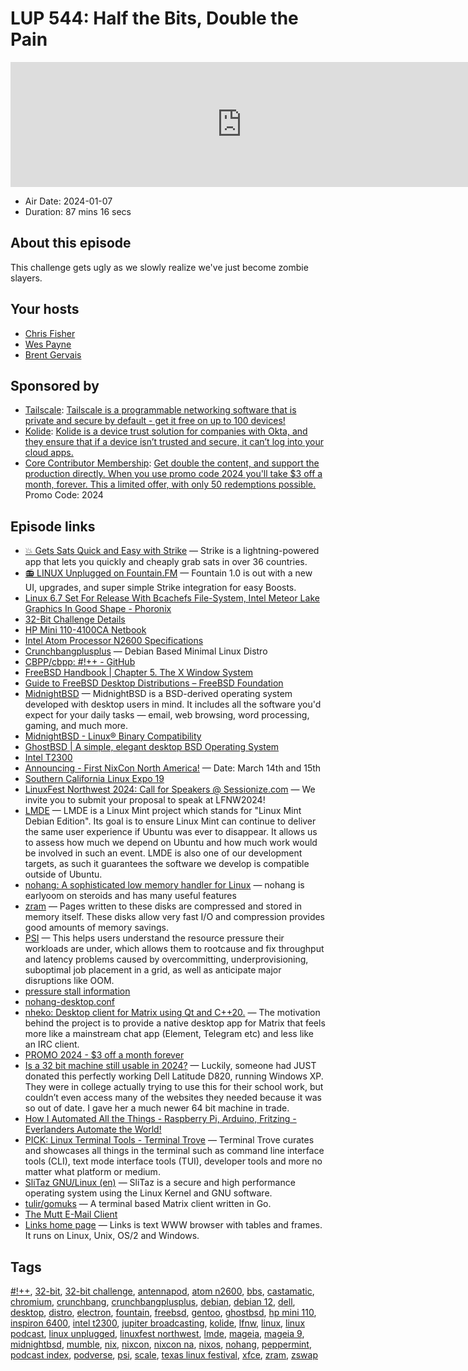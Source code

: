 # LUP 544: Half the Bits, Double the Pain

<iframe src="https://player.fireside.fm/v2/RUkczH-V+OFIbIDiW?theme=dark" width="740" height="200" frameborder="0" scrolling="no"></iframe>

* Air Date: 2024-01-07
* Duration: 87 mins 16 secs

## About this episode

This challenge gets ugly as we slowly realize we've just become zombie slayers.

## Your hosts
* [Chris Fisher](https://linuxunplugged.com/hosts/chrislas)
* [Wes Payne](https://linuxunplugged.com/hosts/wes)
* [Brent Gervais](https://linuxunplugged.com/hosts/brent)

## Sponsored by

  * [Tailscale](http://tailscale.com/linuxunplugged): [Tailscale is a programmable networking software that is private and secure by default - get it free on up to 100 devices!](http://tailscale.com/linuxunplugged)
  * [Kolide](https://kolide.com/unplugged): [Kolide is a device trust solution for companies with Okta, and they ensure that if a device isn’t trusted and secure, it can’t log into your cloud apps.](https://kolide.com/unplugged)
  * [Core Contributor Membership](https://jupitersignal.memberful.com/checkout?plan=74364&coupon=2024): [Get double the content, and support the production directly. When you use promo code 2024 you'll take $3 off a month, forever. This a limited offer, with only 50 redemptions possible. ](https://jupitersignal.memberful.com/checkout?plan=74364&coupon=2024) Promo Code: 2024



## Episode links

  * [💥 Gets Sats Quick and Easy with Strike](https://strike.me/ "💥 Gets Sats Quick and Easy with Strike") — Strike is a lightning-powered app that lets you quickly and cheaply grab sats in over 36 countries.
  * [📻 LINUX Unplugged on Fountain.FM](https://www.fountain.fm/show/dWiuBeqpDSM86AwXRXov "📻 LINUX Unplugged on Fountain.FM") — Fountain 1.0 is out with a new UI, upgrades, and super simple Strike integration for easy Boosts.
  * [Linux 6.7 Set For Release With Bcachefs File-System, Intel Meteor Lake Graphics In Good Shape - Phoronix](https://www.phoronix.com/news/Linux-6.7-Features-Today "Linux 6.7 Set For Release With Bcachefs File-System, Intel Meteor Lake Graphics In Good Shape - Phoronix")
  * [32-Bit Challenge Details](https://linuxunplugged.com/articles/32bit "32-Bit Challenge Details")
  * [HP Mini 110-4100CA Netbook](https://www.amazon.ca/HP-110-4100CA-10-1-inch-Netbook-N2600/dp/B00701OZ62 "HP Mini 110-4100CA Netbook")
  * [Intel Atom Processor N2600 Specifications](https://ark.intel.com/content/www/us/en/ark/products/58916/intel-atom-processor-n2600-1m-cache-1-6-ghz.html "Intel Atom Processor N2600 Specifications")
  * [Crunchbangplusplus](https://www.crunchbangplusplus.org/#features "Crunchbangplusplus") — Debian Based Minimal Linux Distro
  * [CBPP/cbpp: #!++ - GitHub](https://github.com/CBPP/cbpp "CBPP/cbpp: #!++ - GitHub")
  * [FreeBSD Handbook | Chapter 5. The X Window System](https://docs.freebsd.org/en/books/handbook/x11/ "FreeBSD Handbook | Chapter 5. The X Window System")
  * [Guide to FreeBSD Desktop Distributions – FreeBSD Foundation](https://freebsdfoundation.org/freebsd-project/resourcesold/guide-to-freebsd-desktop-distributions/ "Guide to FreeBSD Desktop Distributions – FreeBSD Foundation")
  * [MidnightBSD](https://www.midnightbsd.org/ "MidnightBSD") — MidnightBSD is a BSD-derived operating system developed with desktop users in mind. It includes all the software you'd expect for your daily tasks — email, web browsing, word processing, gaming, and much more.
  * [MidnightBSD - Linux® Binary Compatibility](https://www.midnightbsd.org/documentation/linux.html "MidnightBSD - Linux® Binary Compatibility")
  * [GhostBSD | A simple, elegant desktop BSD Operating System](https://www.ghostbsd.org/ "GhostBSD | A simple, elegant desktop BSD Operating System")
  * [Intel T2300](https://www.intel.com/content/www/us/en/products/sku/27233/intel-core-duo-processor-t2300-2m-cache-1-66-ghz-667-mhz-fsb/specifications.html "Intel T2300")
  * [Announcing - First NixCon North America!](https://discourse.nixos.org/t/announcing-first-nixcon-north-america/35874 "Announcing - First NixCon North America!") — Date: March 14th and 15th
  * [Southern California Linux Expo 19](https://www.socallinuxexpo.org/scale/21x "Southern California Linux Expo 19")
  * [LinuxFest Northwest 2024: Call for Speakers @ Sessionize.com](https://sessionize.com/lfnw2024 "LinuxFest Northwest 2024: Call for Speakers @ Sessionize.com") — We invite you to submit your proposal to speak at LFNW2024!
  * [LMDE](https://www.linuxmint.com/download_lmde.php "LMDE") — LMDE is a Linux Mint project which stands for "Linux Mint Debian Edition". Its goal is to ensure Linux Mint can continue to deliver the same user experience if Ubuntu was ever to disappear. It allows us to assess how much we depend on Ubuntu and how much work would be involved in such an event. LMDE is also one of our development targets, as such it guarantees the software we develop is compatible outside of Ubuntu.
  * [nohang: A sophisticated low memory handler for Linux](https://github.com/hakavlad/nohang "nohang: A sophisticated low memory handler for Linux") — nohang is earlyoom on steroids and has many useful features
  * [zram](https://www.kernel.org/doc/Documentation/blockdev/zram.txt "zram") — Pages written to these disks are compressed and stored in memory itself. These disks allow very fast I/O and compression provides good amounts of memory savings.
  * [PSI](https://lwn.net/Articles/759658/ "PSI") — This helps users understand the resource pressure their workloads are under, which allows them to rootcause and fix throughput and latency problems caused by overcommitting, underprovisioning, suboptimal job placement in a grid, as well as anticipate major disruptions like OOM.
  * [pressure stall information](https://facebookmicrosites.github.io/psi/ "pressure stall information")
  * [nohang-desktop.conf](https://github.com/hakavlad/nohang/blob/master/conf/nohang/nohang-desktop.conf.in "nohang-desktop.conf")
  * [nheko: Desktop client for Matrix using Qt and C++20.](https://github.com/Nheko-Reborn/nheko "nheko: Desktop client for Matrix using Qt and C++20.") — The motivation behind the project is to provide a native desktop app for Matrix that feels more like a mainstream chat app (Element, Telegram etc) and less like an IRC client.
  * [PROMO 2024 - $3 off a month forever](https://jupitersignal.memberful.com/checkout?plan=74364&coupon=2024 "PROMO 2024 - $3 off a month forever")
  * [Is a 32 bit machine still usable in 2024?](https://codemonkeymike.medium.com/is-a-32-bit-machine-still-usable-in-2024-304be295251f "Is a 32 bit machine still usable in 2024?") — Luckily, someone had JUST donated this perfectly working Dell Latitude D820, running Windows XP. They were in college actually trying to use this for their school work, but couldn’t even access many of the websites they needed because it was so out of date. I gave her a much newer 64 bit machine in trade.
  * [How I Automated All the Things - Raspberry Pi, Arduino, Fritzing - Everlanders Automate the World!](https://youtu.be/aS3BiYaEfiw?si=ub5IcaqprpHPTpkM&t=1204 "How I Automated All the Things - Raspberry Pi, Arduino, Fritzing - Everlanders Automate the World!")
  * [PICK: Linux Terminal Tools - Terminal Trove](https://terminaltrove.com/categories/linux/ "PICK: Linux Terminal Tools - Terminal Trove") — Terminal Trove curates and showcases all things in the terminal such as command line interface tools (CLI), text mode interface tools (TUI), developer tools and more no matter what platform or medium.
  * [SliTaz GNU/Linux (en)](https://www.slitaz.org/en/ "SliTaz GNU/Linux \(en\)") — SliTaz is a secure and high performance operating system using the Linux Kernel and GNU software.
  * [tulir/gomuks](https://github.com/tulir/gomuks "tulir/gomuks") — A terminal based Matrix client written in Go.
  * [The Mutt E-Mail Client](http://www.mutt.org/ "The Mutt E-Mail Client")
  * [Links home page](http://www.jikos.cz/~mikulas/links/ "Links home page") — Links is text WWW browser with tables and frames. It runs on Linux, Unix, OS/2 and Windows.



## Tags

[#!++](https://linuxunplugged.com/tags/%23!++), [32-bit](https://linuxunplugged.com/tags/32-bit), [32-bit challenge](https://linuxunplugged.com/tags/32-bit%20challenge), [antennapod](https://linuxunplugged.com/tags/antennapod), [atom n2600](https://linuxunplugged.com/tags/atom%20n2600), [bbs](https://linuxunplugged.com/tags/bbs), [castamatic](https://linuxunplugged.com/tags/castamatic), [chromium](https://linuxunplugged.com/tags/chromium), [crunchbang](https://linuxunplugged.com/tags/crunchbang), [crunchbangplusplus](https://linuxunplugged.com/tags/crunchbangplusplus), [debian](https://linuxunplugged.com/tags/debian), [debian 12](https://linuxunplugged.com/tags/debian%2012), [dell](https://linuxunplugged.com/tags/dell), [desktop](https://linuxunplugged.com/tags/desktop), [distro](https://linuxunplugged.com/tags/distro), [electron](https://linuxunplugged.com/tags/electron), [fountain](https://linuxunplugged.com/tags/fountain), [freebsd](https://linuxunplugged.com/tags/freebsd), [gentoo](https://linuxunplugged.com/tags/gentoo), [ghostbsd](https://linuxunplugged.com/tags/ghostbsd), [hp mini 110](https://linuxunplugged.com/tags/hp%20mini%20110), [inspiron 6400](https://linuxunplugged.com/tags/inspiron%206400), [intel t2300](https://linuxunplugged.com/tags/intel%20t2300), [jupiter broadcasting](https://linuxunplugged.com/tags/jupiter%20broadcasting), [kolide](https://linuxunplugged.com/tags/kolide), [lfnw](https://linuxunplugged.com/tags/lfnw), [linux](https://linuxunplugged.com/tags/linux), [linux podcast](https://linuxunplugged.com/tags/linux%20podcast), [linux unplugged](https://linuxunplugged.com/tags/linux%20unplugged), [linuxfest northwest](https://linuxunplugged.com/tags/linuxfest%20northwest), [lmde](https://linuxunplugged.com/tags/lmde), [mageia](https://linuxunplugged.com/tags/mageia), [mageia 9](https://linuxunplugged.com/tags/mageia%209), [midnightbsd](https://linuxunplugged.com/tags/midnightbsd), [mumble](https://linuxunplugged.com/tags/mumble), [nix](https://linuxunplugged.com/tags/nix), [nixcon](https://linuxunplugged.com/tags/nixcon), [nixcon na](https://linuxunplugged.com/tags/nixcon%20na), [nixos](https://linuxunplugged.com/tags/nixos), [nohang](https://linuxunplugged.com/tags/nohang), [peppermint](https://linuxunplugged.com/tags/peppermint), [podcast index](https://linuxunplugged.com/tags/podcast%20index), [podverse](https://linuxunplugged.com/tags/podverse), [psi](https://linuxunplugged.com/tags/psi), [scale](https://linuxunplugged.com/tags/scale), [texas linux festival](https://linuxunplugged.com/tags/texas%20linux%20festival), [xfce](https://linuxunplugged.com/tags/xfce), [zram](https://linuxunplugged.com/tags/zram), [zswap](https://linuxunplugged.com/tags/zswap)